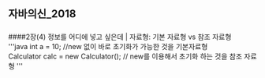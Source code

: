 ## 자바의신_2018


### 
####2장(4) 정보를 어디에 넣고 싶은데
| 자료형:
기본 자료형 vs 참조 자료형  
'''java
int a = 10; //new 없이 바로 초기화가 가능한 것을 기본자료형   
Calculator calc = new Calculator(); // new를 이용해서 초기화 하는 것을 참조 자료형 
'''  

